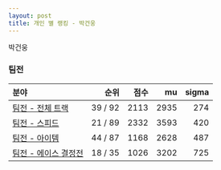 ```yaml
---
layout: post
title: 개인 별 랭킹 - 박건웅
---
```


박건웅


### 팀전

| 분야 | 순위 | 점수 | mu | sigma |
|:---|---:|---:|---:|---:|
| [팀전 - 전체 트랙](../team-full) | 39 / 92 | 2113 | 2935 | 274 |
| [팀전 - 스피드](../team-speed) | 21 / 89 | 2332 | 3593 | 420 |
| [팀전 - 아이템](../team-item) | 44 / 87 | 1168 | 2628 | 487 |
| [팀전 - 에이스 결정전](../team-ace) | 18 / 35 | 1026 | 3202 | 725 |
